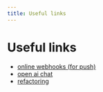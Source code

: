 ```yaml
---
title: Useful links
---
```


# Useful links

- [online webhooks (for push)](https://webhook.site/)
- [open ai chat](https://chat.openai.com/chat)
- [refactoring](https://refactoring.guru/)
